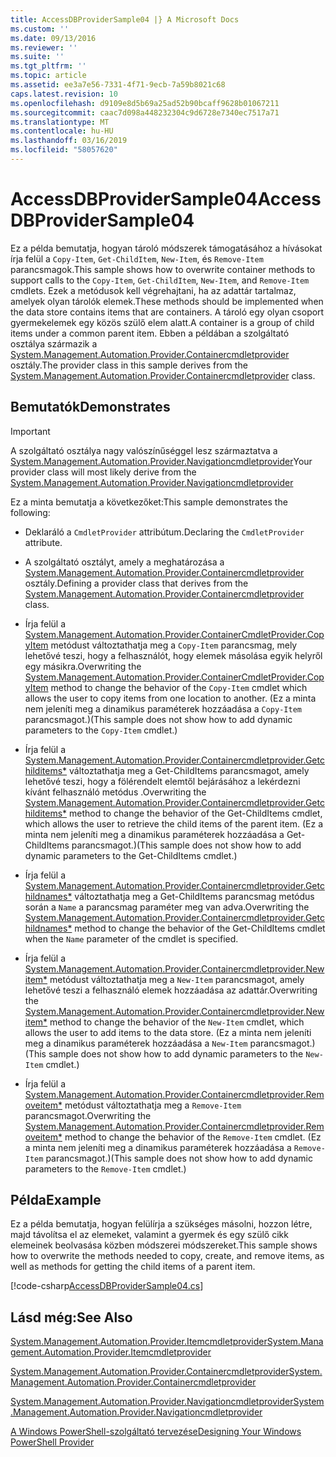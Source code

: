```yaml
---
title: AccessDBProviderSample04 |} A Microsoft Docs
ms.custom: ''
ms.date: 09/13/2016
ms.reviewer: ''
ms.suite: ''
ms.tgt_pltfrm: ''
ms.topic: article
ms.assetid: ee3a7e56-7331-4f71-9ecb-7a59b8021c68
caps.latest.revision: 10
ms.openlocfilehash: d9109e8d5b69a25ad52b90bcaff9628b01067211
ms.sourcegitcommit: caac7d098a448232304c9d6728e7340ec7517a71
ms.translationtype: MT
ms.contentlocale: hu-HU
ms.lasthandoff: 03/16/2019
ms.locfileid: "58057620"
---
```

# <a name="accessdbprovidersample04"></a><span data-ttu-id="bc446-102">AccessDBProviderSample04</span><span class="sxs-lookup"><span data-stu-id="bc446-102">AccessDBProviderSample04</span></span>

<span data-ttu-id="bc446-103">Ez a példa bemutatja, hogyan tároló módszerek támogatásához a hívásokat írja felül a `Copy-Item`, `Get-ChildItem`, `New-Item`, és `Remove-Item` parancsmagok.</span><span class="sxs-lookup"><span data-stu-id="bc446-103">This sample shows how to overwrite container methods to support calls to the `Copy-Item`, `Get-ChildItem`, `New-Item`, and `Remove-Item` cmdlets.</span></span> <span data-ttu-id="bc446-104">Ezek a metódusok kell végrehajtani, ha az adattár tartalmaz, amelyek olyan tárolók elemek.</span><span class="sxs-lookup"><span data-stu-id="bc446-104">These methods should be implemented when the data store contains items that are containers.</span></span> <span data-ttu-id="bc446-105">A tároló egy olyan csoport gyermekelemek egy közös szülő elem alatt.</span><span class="sxs-lookup"><span data-stu-id="bc446-105">A container is a group of child items under a common parent item.</span></span> <span data-ttu-id="bc446-106">Ebben a példában a szolgáltató osztálya származik a [System.Management.Automation.Provider.Containercmdletprovider](/dotnet/api/System.Management.Automation.Provider.ContainerCmdletProvider) osztály.</span><span class="sxs-lookup"><span data-stu-id="bc446-106">The provider class in this sample derives from the [System.Management.Automation.Provider.Containercmdletprovider](/dotnet/api/System.Management.Automation.Provider.ContainerCmdletProvider) class.</span></span>

## <a name="demonstrates"></a><span data-ttu-id="bc446-107">Bemutatók</span><span class="sxs-lookup"><span data-stu-id="bc446-107">Demonstrates</span></span>

> [!IMPORTANT]
> <span data-ttu-id="bc446-108">A szolgáltató osztálya nagy valószínűséggel lesz származtatva a [System.Management.Automation.Provider.Navigationcmdletprovider](/dotnet/api/System.Management.Automation.Provider.NavigationCmdletProvider)</span><span class="sxs-lookup"><span data-stu-id="bc446-108">Your provider class will most likely derive from the [System.Management.Automation.Provider.Navigationcmdletprovider](/dotnet/api/System.Management.Automation.Provider.NavigationCmdletProvider)</span></span>

<span data-ttu-id="bc446-109">Ez a minta bemutatja a következőket:</span><span class="sxs-lookup"><span data-stu-id="bc446-109">This sample demonstrates the following:</span></span>

- <span data-ttu-id="bc446-110">Deklaráló a `CmdletProvider` attribútum.</span><span class="sxs-lookup"><span data-stu-id="bc446-110">Declaring the `CmdletProvider` attribute.</span></span>

- <span data-ttu-id="bc446-111">A szolgáltató osztályt, amely a meghatározása a [System.Management.Automation.Provider.Containercmdletprovider](/dotnet/api/System.Management.Automation.Provider.ContainerCmdletProvider) osztály.</span><span class="sxs-lookup"><span data-stu-id="bc446-111">Defining a provider class that derives from the [System.Management.Automation.Provider.Containercmdletprovider](/dotnet/api/System.Management.Automation.Provider.ContainerCmdletProvider) class.</span></span>

- <span data-ttu-id="bc446-112">Írja felül a [System.Management.Automation.Provider.ContainerCmdletProvider.CopyItem](/dotnet/api/System.Management.Automation.Provider.ContainerCmdletProvider.CopyItem) metódust változtathatja meg a `Copy-Item` parancsmag, mely lehetővé teszi, hogy a felhasználót, hogy elemek másolása egyik helyről egy másikra.</span><span class="sxs-lookup"><span data-stu-id="bc446-112">Overwriting the [System.Management.Automation.Provider.ContainerCmdletProvider.CopyItem](/dotnet/api/System.Management.Automation.Provider.ContainerCmdletProvider.CopyItem) method to change the behavior of the `Copy-Item` cmdlet which allows the user to copy items from one location to another.</span></span> <span data-ttu-id="bc446-113">(Ez a minta nem jeleníti meg a dinamikus paraméterek hozzáadása a `Copy-Item` parancsmagot.)</span><span class="sxs-lookup"><span data-stu-id="bc446-113">(This sample does not show how to add dynamic parameters to the `Copy-Item` cmdlet.)</span></span>

- <span data-ttu-id="bc446-114">Írja felül a [System.Management.Automation.Provider.Containercmdletprovider.Getchilditems\*](/dotnet/api/System.Management.Automation.Provider.ContainerCmdletProvider.GetChildItems) változtathatja meg a Get-ChildItems parancsmagot, amely lehetővé teszi, hogy a fölérendelt elemtől bejárásához a lekérdezni kívánt felhasználó metódus .</span><span class="sxs-lookup"><span data-stu-id="bc446-114">Overwriting the [System.Management.Automation.Provider.Containercmdletprovider.Getchilditems\*](/dotnet/api/System.Management.Automation.Provider.ContainerCmdletProvider.GetChildItems) method to change the behavior of the Get-ChildItems cmdlet, which allows the user to retrieve the child items of the parent item.</span></span> <span data-ttu-id="bc446-115">(Ez a minta nem jeleníti meg a dinamikus paraméterek hozzáadása a Get-ChildItems parancsmagot.)</span><span class="sxs-lookup"><span data-stu-id="bc446-115">(This sample does not show how to add dynamic parameters to the Get-ChildItems cmdlet.)</span></span>

- <span data-ttu-id="bc446-116">Írja felül a [System.Management.Automation.Provider.Containercmdletprovider.Getchildnames\*](/dotnet/api/System.Management.Automation.Provider.ContainerCmdletProvider.GetChildNames) változtathatja meg a Get-ChildItems parancsmag metódus során a `Name` a parancsmag paraméter meg van adva.</span><span class="sxs-lookup"><span data-stu-id="bc446-116">Overwriting the [System.Management.Automation.Provider.Containercmdletprovider.Getchildnames\*](/dotnet/api/System.Management.Automation.Provider.ContainerCmdletProvider.GetChildNames) method to change the behavior of the Get-ChildItems cmdlet when the `Name` parameter of the cmdlet is specified.</span></span>

- <span data-ttu-id="bc446-117">Írja felül a [System.Management.Automation.Provider.Containercmdletprovider.Newitem\*](/dotnet/api/System.Management.Automation.Provider.ContainerCmdletProvider.NewItem) metódust változtathatja meg a `New-Item` parancsmagot, amely lehetővé teszi a felhasználó elemek hozzáadása az adattár.</span><span class="sxs-lookup"><span data-stu-id="bc446-117">Overwriting the [System.Management.Automation.Provider.Containercmdletprovider.Newitem\*](/dotnet/api/System.Management.Automation.Provider.ContainerCmdletProvider.NewItem) method to change the behavior of the `New-Item` cmdlet, which allows the user to add items to the data store.</span></span> <span data-ttu-id="bc446-118">(Ez a minta nem jeleníti meg a dinamikus paraméterek hozzáadása a `New-Item` parancsmagot.)</span><span class="sxs-lookup"><span data-stu-id="bc446-118">(This sample does not show how to add dynamic parameters to the `New-Item` cmdlet.)</span></span>

- <span data-ttu-id="bc446-119">Írja felül a [System.Management.Automation.Provider.Containercmdletprovider.Removeitem\*](/dotnet/api/System.Management.Automation.Provider.ContainerCmdletProvider.RemoveItem) metódust változtathatja meg a `Remove-Item` parancsmagot.</span><span class="sxs-lookup"><span data-stu-id="bc446-119">Overwriting the [System.Management.Automation.Provider.Containercmdletprovider.Removeitem\*](/dotnet/api/System.Management.Automation.Provider.ContainerCmdletProvider.RemoveItem) method to change the behavior of the `Remove-Item` cmdlet.</span></span> <span data-ttu-id="bc446-120">(Ez a minta nem jeleníti meg a dinamikus paraméterek hozzáadása a `Remove-Item` parancsmagot.)</span><span class="sxs-lookup"><span data-stu-id="bc446-120">(This sample does not show how to add dynamic parameters to the `Remove-Item` cmdlet.)</span></span>

## <a name="example"></a><span data-ttu-id="bc446-121">Példa</span><span class="sxs-lookup"><span data-stu-id="bc446-121">Example</span></span>

<span data-ttu-id="bc446-122">Ez a példa bemutatja, hogyan felülírja a szükséges másolni, hozzon létre, majd távolítsa el az elemeket, valamint a gyermek és egy szülő cikk elemeinek beolvasása közben módszerei módszereket.</span><span class="sxs-lookup"><span data-stu-id="bc446-122">This sample shows how to overwrite the methods needed to copy, create, and remove items, as well as methods for getting the child items of a parent item.</span></span>

[!code-csharp[AccessDBProviderSample04.cs](../../powershell-sdk-samples/SDK-2.0/csharp/AccessDBProviderSample06/AccessDBProviderSample06.cs#L11-L1635 "AccessDBProviderSample04.cs")]

## <a name="see-also"></a><span data-ttu-id="bc446-123">Lásd még:</span><span class="sxs-lookup"><span data-stu-id="bc446-123">See Also</span></span>

[<span data-ttu-id="bc446-124">System.Management.Automation.Provider.Itemcmdletprovider</span><span class="sxs-lookup"><span data-stu-id="bc446-124">System.Management.Automation.Provider.Itemcmdletprovider</span></span>](/dotnet/api/System.Management.Automation.Provider.ItemCmdletProvider)

[<span data-ttu-id="bc446-125">System.Management.Automation.Provider.Containercmdletprovider</span><span class="sxs-lookup"><span data-stu-id="bc446-125">System.Management.Automation.Provider.Containercmdletprovider</span></span>](/dotnet/api/System.Management.Automation.Provider.ContainerCmdletProvider)

[<span data-ttu-id="bc446-126">System.Management.Automation.Provider.Navigationcmdletprovider</span><span class="sxs-lookup"><span data-stu-id="bc446-126">System.Management.Automation.Provider.Navigationcmdletprovider</span></span>](/dotnet/api/System.Management.Automation.Provider.NavigationCmdletProvider)

[<span data-ttu-id="bc446-127">A Windows PowerShell-szolgáltató tervezése</span><span class="sxs-lookup"><span data-stu-id="bc446-127">Designing Your Windows PowerShell Provider</span></span>](./provider-types.md)